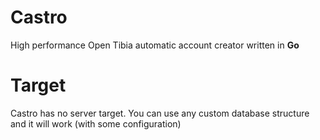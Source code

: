 # Castro

High performance Open Tibia automatic account creator written in **Go**

# Target

Castro has no server target. You can use any custom database structure and it will work (with some configuration)